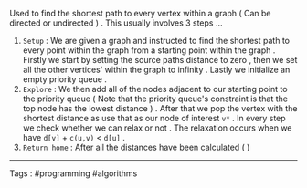 Used to find the shortest path to every vertex within a graph ( Can be directed or undirected ) . This usually involves 3 steps … 
1. `Setup` : We are given a graph and instructed to find the shortest path to every point within the graph from a starting point  within the graph . Firstly we start by setting the source paths distance to zero , then we set all the other vertices' within the graph to infinity . Lastly we initialize an empty priority queue . 
2. `Explore` : We then add all of the nodes adjacent to our starting point to the priority queue ( Note that the priority queue's constraint is that the top node has the lowest distance ) . After that we pop the vertex with the shortest distance as use that as our node of interest `v*` . In every step we check whether we can relax or not .  The relaxation occurs when we have `d[v]` + `c(u,v)` < `d[u]` . 
3. `Return home` : After all the distances have been calculated ( )
 ___
 Tags : #programming #algorithms 